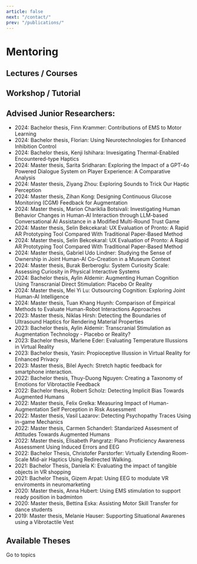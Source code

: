 ```yaml
---
article: false
next: "/contact/"
prev: "/publications/"
---
```

# Mentoring





## Lectures / Courses

 <ClientOnly>
<TeachingList :entries="lectures" />
</ClientOnly>


## Workshop / Tutorial

<ClientOnly>
  <TeachingList :entries="workshops" />
</ClientOnly>


## Advised Junior Researchers:


- <Badge type="tip" text="MT" vertical="middle" /> <Badge type="info" text="Finished" vertical="middle" /> 2024: Bachelor thesis, Finn Krammer: Contributions of EMS to Motor Learning
- <Badge type="tip" text="MT" vertical="middle" /> <Badge type="info" text="Finished" vertical="middle" /> 2024: Bachelor thesis, Florian: Using Neurotechnologies for Enhanced Inhibition Control
- <Badge type="tip" text="MT" vertical="middle" /> <Badge type="info" text="Finished" vertical="middle" /> 2024: Bachelor thesis, Kenji Ishihara: Invesigating Thermal-Enabled Encountered-type Haptics
- <Badge type="tip" text="MT" vertical="middle" /> <Badge type="info" text="Finished" vertical="middle" /> 2024: Master thesis, Sarita Sridharan: Exploring the Impact of a GPT-4o Powered Dialogue System on Player Experience: A Comparative Analysis
- <Badge type="tip" text="MT" vertical="middle" /> <Badge type="info" text="Finished" vertical="middle" /> 2024: Master thesis, Ziyang Zhou: Exploring Sounds to Trick Our Haptic Perception
- <Badge type="tip" text="MT" vertical="middle" /> <Badge type="info" text="Finished" vertical="middle" /> 2024: Master thesis, Zihan Kong: Designing Continuous Glucose Monitoring (CGM) Feedback for Augmentation
- <Badge type="tip" text="MT" vertical="middle" /> <Badge type="info" text="Finished" vertical="middle" /> 2024: Master thesis, Marion Chariklia Botsivali: Investigating Human Behavior Changes in Human-AI Interaction through LLM-based Conversational AI Assistance in a Modified Multi-Round Trust Game
- <Badge type="tip" text="MT" vertical="middle" /> <Badge type="info" text="Finished" vertical="middle" /> 2024: Master thesis, Selin Bekcekaral: UX Evaluation of Pronto: A Rapid AR Prototyping Tool Compared With Traditional Paper-Based Method
- <Badge type="tip" text="MT" vertical="middle" /> <Badge type="info" text="Finished" vertical="middle" /> 2024: Master thesis, Selin Bekcekaral: UX Evaluation of Pronto: A Rapid AR Prototyping Tool Compared With Traditional Paper-Based Method
- <Badge type="tip" text="MT" vertical="middle" /> <Badge type="info" text="Finished" vertical="middle" /> 2024: Master thesis, Gabriel Udo Lindner: Studying the Sense of Ownership in Joint Human-AI Co-Creation in a Museum Context
- <Badge type="tip" text="MT" vertical="middle" /> <Badge type="info" text="Finished" vertical="middle" /> 2024: Master thesis, Burak Berberoglu: System Curiosity Scale: Assessing Curiosity in Physical Interactive Systems
- <Badge type="tip" text="BT" vertical="middle" /> <Badge type="info" text="Finished" vertical="middle" /> 2024: Bachelor thesis, Aylin Aldemir: Augmenting Human Cognition Using Transcranial Direct Stimulation: Placebo Or Reality
- <Badge type="tip" text="MT" vertical="middle" /> <Badge type="info" text="Finished" vertical="middle" /> 2024: Master thesis, Mei Yi Lu: Outsourcing Cognition: Exploring Joint Human-AI Intelligence
- <Badge type="tip" text="MT" vertical="middle" /> <Badge type="info" text="Finished" vertical="middle" /> 2024: Master thesis, Tuan Khang Huynh: Comparison of Empirical Methods to Evaluate Human-Robot Interactions Approaches
- <Badge type="tip" text="MT" vertical="middle" /> <Badge type="info" text="Finished" vertical="middle" /> 2023: Master thesis, Niklas Hirsh: Detecting the Boundaries of Ultrasound Haptics for Rendering Material Properties
- <Badge type="tip" text="BT" vertical="middle" /> <Badge type="info" text="Finished" vertical="middle" /> 2023: Bachelor thesis, Aylin Aldemir: Transcranial Stimulation as Augmentation Technology - Placebo or Reality?
- <Badge type="tip" text="BT" vertical="middle" /> <Badge type="info" text="Finished" vertical="middle" /> 2023: Bachelor thesis, Marlene Eder: Evaluating Temperature Illussions in Virtual Reality
- <Badge type="tip" text="BT" vertical="middle" /> <Badge type="info" text="Finished" vertical="middle" /> 2023: Bachelor thesis, Yasin: Propioceptive Illussion in Virtual Reality for Enhanced Privacy
- <Badge type="tip" text="MT" vertical="middle" /> <Badge type="info" text="Finished" vertical="middle" /> 2023: Master thesis, Bilel Ayech: Stretch haptic feedback for smartphone interaction.
- <Badge type="tip" text="BT" vertical="middle" /> <Badge type="info" text="Finished" vertical="middle" /> 2022: Bachelor thesis, Thuy-Duong Nguyen: Creating a Taxonomy of Emotions for Vibrotactile Feedback
- <Badge type="tip" text="BT" vertical="middle" /> <Badge type="info" text="Finished" vertical="middle" /> 2022: Bachelor thesis, Robert Scholz: Detecting Implicit Bias Towards Augmented Humans
- <Badge type="tip" text="MT" vertical="middle" /> <Badge type="info" text="Finished" vertical="middle" /> 2022: Master thesis, Felix Grelka: Measuring Impact of Human-Augmentation Self Perception in Risk Assessment
- <Badge type="tip" text="MT" vertical="middle" /> <Badge type="info" text="Finished" vertical="middle" /> 2022: Master thesis, Vasil Lazarov: Detecting Psychopathy Traces Using in-game Mechanics
- <Badge type="tip" text="MT" vertical="middle" /> <Badge type="info" text="Finished" vertical="middle" /> 2022: Master thesis, Carmen Schanderl: Standarized Assesment of Attitudes Towards Augmented Humans
- <Badge type="tip" text="MT" vertical="middle" /> <Badge type="info" text="Finished" vertical="middle" /> 2022: Master thesis, Elisabeth Pangratz: Piano Proficiency Awareness Assessment Using Induced Errors and EEG
- <Badge type="tip" text="BT" vertical="middle" /> <Badge type="info" text="Finished" vertical="middle" /> 2022: Bachelor Thesis, Christofer Parstorfer: Virtually Extending Room-Scale Mid-air Haptics Using Redirected Walking.
- <Badge type="tip" text="BT" vertical="middle" /> <Badge type="info" text="Finished" vertical="middle" /> 2021: Bachelor Thesis, Daniela K: Evaluating the impact of tangible objects in VR shopping
- <Badge type="tip" text="BT" vertical="middle" /> <Badge type="info" text="Finished" vertical="middle" /> 2021: Bachelor Thesis, Gizem Arpat: Using EEG to modulate VR enviroments in neuromarketing
- <Badge type="tip" text="MT" vertical="middle" /> <Badge type="info" text="Finished" vertical="middle" /> 2020: Master thesis, Anna Hubert: Using EMS stimulation to support ready position in badminton
- <Badge type="tip" text="MT" vertical="middle" /> <Badge type="info" text="Finished" vertical="middle" /> 2020: Master thesis, Bettina Eska: Assisting Motor Skill Transfer for dance students
- <Badge type="tip" text="MT" vertical="middle" /> <Badge type="info" text="Finished" vertical="middle" /> 2019: Master thesis, Melanie Hauser: Supporting Situational Awarenes using a Vibrotactile Vest

## Available Theses

<n-button strong secondary tag="a" href="/theses" type="primary">Go to topics</n-button>



<script setup>
import { NButton } from 'naive-ui'

const lectures = [
  /* 2024 / 2025 -------------------------------------------------------- */
  { code: 'UX1',  term: 'WS', title: 'User Experience 1 @ LMU',                              year: '2024/2025' },
  { code: 'SWH',  term: 'WS', title: 'Practical Course: Sketching with Hardware @ LMU',      year: '2024/2025' },

  /* 2024 --------------------------------------------------------------- */
  { code: 'PVRU', term: 'SS', title: 'Practical Course: VR programming using Unity',         year: '2024' },
  { code: 'CG1',  term: 'SS', title: 'Computer Graphics @ LMU',                              year: '2024' },

  /* 2023 --------------------------------------------------------------- */
  { code: 'UX3',  term: 'SS', title: 'Practical Course: User Experience 3 @ LMU',            year: '2023' },
  { code: 'PVRU', term: 'SS', title: 'Practical Course: VR programming using Unity',         year: '2023' },
  { code: 'CG1',  term: 'SS', title: 'Computer Graphics @ LMU',                              year: '2023' },

  /* 2022 / 2023 -------------------------------------------------------- */
  { code: 'MMI2', term: 'WS', title: 'Mensch‑Maschine‑Interaktion 2 Tutorials @ LMU',        year: '2022/2023' },
  { code: 'SWH',  term: 'WS', title: 'Practical Course: Sketching with Hardware @ LMU',      year: '2022/2023' },

  /* 2022 --------------------------------------------------------------- */
  { code: 'SWH',  term: 'SS', title: 'Practical Course: Sketching with Hardware @ LMU',      year: '2022' },
  { code: 'SWH',  term: 'SS', title: 'Practical Course: Sketching with Hardware Basics @ LMU',year: '2022' },
  { code: 'UX3',  term: 'SS', title: 'Practical Course: User Experience 3 @ LMU',            year: '2022' },
  { code: 'PVRU', term: 'SS', title: 'Practical Course: VR programming using Unity',         year: '2022' },

  /* 2021 / 2022 -------------------------------------------------------- */
  { code: 'SWH',  term: 'WS', title: 'Practical Course: Sketching with Hardware @ LMU',      year: '2021/2022' },
  { code: 'MMI2', term: 'WS', title: 'Mensch‑Maschine‑Interaktion 2 Tutorials @ LMU',        year: '2021/2022' },

  /* 2021 --------------------------------------------------------------- */
  { code: 'PVRU', term: 'SS', title: 'Practical Course: VR programming using Unity',         year: '2021' },
  { code: 'SWH',  term: 'SS', title: 'Practical Course: Sketching with Hardware @ LMU',      year: '2021' },
  { code: 'UX3',  term: 'SS', title: 'Practical Course: User Experience 3 @ LMU',            year: '2021' },

  /* 2020 / 2021 -------------------------------------------------------- */
  { code: 'MMI2', term: 'WS', title: 'Mensch‑Maschine‑Interaktion 2 Tutorials @ LMU',        year: '2020/2021' },
  { code: 'SWH',  term: 'WS', title: 'Practical Course: Sketching with Hardware @ LMU',      year: '2020/2021' },

  /* 2020 --------------------------------------------------------------- */
  { code: 'SWH',  term: 'SS', title: 'Practical Course: Sketching with Hardware @ LMU',      year: '2020' },
  { code: 'SWH',  term: 'SS', title: 'Practical Course: User Experience 3 @ LMU',            year: '2020' },

  /* 2019 / 2020 -------------------------------------------------------- */
  { code: 'MMI2', term: 'WS', title: 'Mensch‑Maschine‑Interaktion 2 Tutorials @ LMU',        year: '2019/2020' }
]

const workshops = [
  /* 2024 --------------------------------------------------------------- */
  { code: 'CHI',      term: 'Ws', title: 'EvalAI @ CHI',                                                                    year: '2024' },

  /* 2022 --------------------------------------------------------------- */
  { code: 'Dagstuhl', term: 'Ws', title: 'Human Augmentation – Immediate Issues @ BMBF Cognitive Augmentation Seminar',      year: '2022' },
  { code: 'BMBF',     term: 'Tut', title: 'Haptic Perception @ BMBF Social XR',                                              year: '2022' },
  { code: 'AVI',      term: 'Tut', title: 'Haptic Perception @ AVI 22',                                                      year: '2022' },

  /* 2021 --------------------------------------------------------------- */
  { code: 'CHI',      term: 'Ws', title: 'Body as Starting Point @ CHI 21',                                                 year: '2021' },
  { code: 'HIVE',     term: 'Ws', title: 'Engaging with the Arts in XR @ HIVE‑Lab',                                         year: '2021' },

  /* 2020 / 2021 -------------------------------------------------------- */
  { code: 'HIVE',     term: 'Talks', title: 'Conversations in Mixed Reality @ HIVE‑Lab @ Amplify',                             year: '2020/2021' }
]

const theses = [
  { type: 'MT', status: 'Finished', year: 2024,  title: 'Bachelor thesis, Finn Krammer — Contributions of EMS to Motor Learning' },
  { type: 'MT', status: 'Finished', year: 2024,  title: 'Bachelor thesis, Florian — Using Neurotechnologies for Enhanced Inhibition Control' },
  { type: 'MT', status: 'Finished', year: 2024,  title: 'Bachelor thesis, Kenji Ishihara — Investigating Thermal‑Enabled Encountered‑type Haptics' },
  { type: 'MT', status: 'Finished', year: 2024,  title: 'Master thesis, Sarita Sridharan — GPT‑4o Dialogue System & Player Experience' },
  /* … keep adding in same pattern … */
  { type: 'MT', status: 'Finished', year: 2019,  title: 'Master thesis, Melanie Hauser — Supporting Situational Awareness Using a Vibrotactile Vest' }
]
</script>


